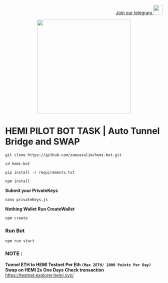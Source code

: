 <p style="font-size:14px" align="right">
<a href="https://t.me/airdropasc" target="_blank">Join our telegram <img src="https://user-images.githubusercontent.com/50621007/183283867-56b4d69f-bc6e-4939-b00a-72aa019d1aea.png" width="30"/></a>
</p>

<p align="center">
  <img height="300" height="auto" src="https://user-images.githubusercontent.com/109174478/209359981-dc19b4bf-854d-4a2a-b803-2547a7fa43f2.jpg">
</p>

# HEMI PILOT BOT TASK | Auto Tunnel Bridge and SWAP

```
git clone https://github.com/zamzasalim/hemi-bot.git
```
```
cd hemi-bot
```
```
pip install -r requirements.txt
```
```
npm install
```
**Submit your PrivateKeys**
```
nano privateKeys.js
```
**Nothing Wallet Run CreateWallet**
```
npm create
```
### Run Bot
```
npm run start
```
### NOTE :
**Tunnel ETH to HEMI Testnet Per Eth ```(Max 2ETH/ 2000 Points Per Day)```**
**Swap on HEMI 2x One Days**
**Check transaction** https://testnet.explorer.hemi.xyz/
